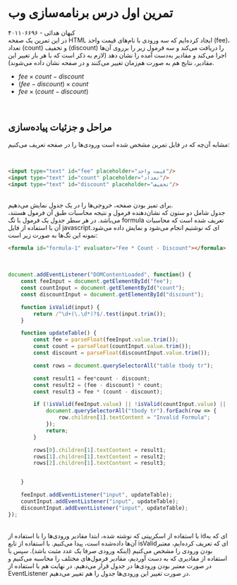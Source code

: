 # تمرین اول درس برنامه‌سازی وب

کیهان هدائی - ۴۰۱۱۰۶۶۹۶<br>
در این تمرین یک صفحه HTML ایجاد کرده‌ایم که سه ورودی با نام‌های قیمت واحد (fee)، تعداد (count) و تخفیف (discount) را دریافت می‌کند و سه فرمول زیر را برروی آن‌ها اجرا می‌کند و مقادیر به‌دست آمده را نشان دهد (لازم به ذکر است که با هر بار تغییر این مقادیر، نتایج هم به صورت هم‌زمان تغییر می‌کنند و در صفحه نشان داده می‌شوند).
<br>
* $fee \times count - discount$
* $(fee - discount) \times count$
* $fee \times (count - discount)$
<br>

## مراحل و جزئیات پیاده‌سازی



مشابه آن‌چه که در فایل تمرین مشخص شده است ورودی‌ها را در صفحه تعریف می‌کنیم:




<br>


```html
<input type="text" id="fee" placeholder="قیمت واحد"/>
<input type="text" id="count" placeholder="تعداد"/>
<input type="text" id="discount" placeholder="تخفیف"/>
```



<br>
برای تمیز بودن صفحه، خروجی‌ها را در یک جدول نمایش می‌دهیم. 
<br>
جدول شامل دو ستون که نشان‌دهنده فرمول و نتیجه محاسبات طبق آن فرمول هستند، می‌باشد. در هر سطر جدول یک فرمول با تگ formula تعریف شده است که محاسبات آن با استفاده از فایل javascriptای که نوشتیم انجام می‌شود و نمایش داده می‌شود. نمونه این تگ‌ها به صورت زیر است:
<br>



```html
<formula id="formula-1" evaluator="Fee * Count - Discount"></formula>
```



<br>

```javascript
document.addEventListener("DOMContentLoaded", function() {
    const feeInput = document.getElementById("fee");
    const countInput = document.getElementById("count");
    const discountInput = document.getElementById("discount");

    function isValid(input) {
        return /^\d+(\.\d*)?$/.test(input.trim());
    }

    function updateTable() {
        const fee = parseFloat(feeInput.value.trim());
        const count = parseFloat(countInput.value.trim());
        const discount = parseFloat(discountInput.value.trim());

        const rows = document.querySelectorAll("table tbody tr");

        const result1 = fee*count - discount;
        const result2 = (fee - discount) * count;
        const result3 = fee * (count - discount);

        if (!isValid(feeInput.value) || !isValid(countInput.value) || !isValid(discountInput.value)) {
            document.querySelectorAll("tbody tr").forEach(row => {
                row.children[1].textContent = "Invalid Formula";
            });
            return;
        }

        rows[0].children[1].textContent = result1;
        rows[1].children[1].textContent = result2;
        rows[2].children[1].textContent = result3;


    }

    feeInput.addEventListener("input", updateTable);
    countInput.addEventListener("input", updateTable);
    discountInput.addEventListener("input", updateTable);
});
```
<br>
با استفاده از اسکریپتی که نوشته شده، ابتدا مقادیر ورودی‌ها را با استفاده از idای که به آن‌ها داده‌شده است، پیدا می‌کنیم. با استفاده از تابع isValidای که تعریف کرده‌ایم، معتبر بودن ورودی را مشخص می‌کنیم (اینکه ورودی صرفا یک عدد مثبت باشد). سپس با استفاده از مقادیری که به دست آوردیم، مقادیر فرمول‌های مختلف را محاسبه می‌کنیم و در صورت معتبر بودن ورودی‌ها در جدول قرار می‌دهیم.
در نهایت هم با استفاده از EventListener در صورت تغییر این ورودی‌ها جدول را هم تغییر می‌دهیم.
